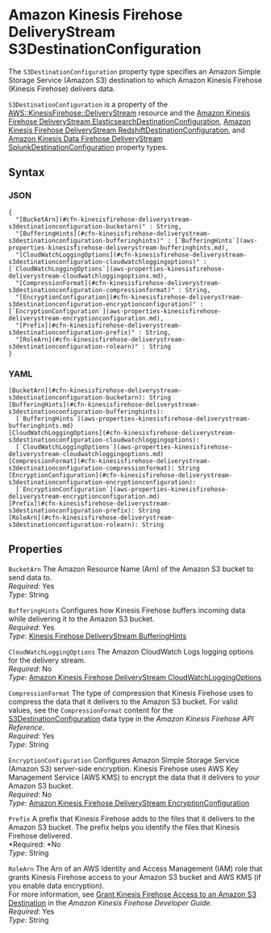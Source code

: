 # Amazon Kinesis Firehose DeliveryStream S3DestinationConfiguration<a name="aws-properties-kinesisfirehose-deliverystream-s3destinationconfiguration"></a>

The `S3DestinationConfiguration` property type specifies an Amazon Simple Storage Service \(Amazon S3\) destination to which Amazon Kinesis Firehose \(Kinesis Firehose\) delivers data\.

`S3DestinationConfiguration` is a property of the [AWS::KinesisFirehose::DeliveryStream](aws-resource-kinesisfirehose-deliverystream.md) resource and the [Amazon Kinesis Firehose DeliveryStream ElasticsearchDestinationConfiguration](aws-properties-kinesisfirehose-deliverystream-elasticsearchdestinationconfiguration.md), [Amazon Kinesis Firehose DeliveryStream RedshiftDestinationConfiguration](aws-properties-kinesisfirehose-deliverystream-redshiftdestinationconfiguration.md), and [Amazon Kinesis Data Firehose DeliveryStream SplunkDestinationConfiguration](aws-properties-kinesisfirehose-deliverystream-splunkdestinationconfiguration.md) property types\.

## Syntax<a name="aws-properties-kinesisfirehose-deliverystream-s3destinationconfiguration-syntax"></a>

### JSON<a name="aws-properties-kinesisfirehose-deliverystream-s3destinationconfiguration-syntax.json"></a>

```
{
  "[BucketArn](#cfn-kinesisfirehose-deliverystream-s3destinationconfiguration-bucketarn)" : String,
  "[BufferingHints](#cfn-kinesisfirehose-deliverystream-s3destinationconfiguration-bufferinghints)" : [`BufferingHints`](aws-properties-kinesisfirehose-deliverystream-bufferinghints.md),
  "[CloudWatchLoggingOptions](#cfn-kinesisfirehose-deliverystream-s3destinationconfiguration-cloudwatchloggingoptions)" : [`CloudWatchLoggingOptions`](aws-properties-kinesisfirehose-deliverystream-cloudwatchloggingoptions.md),
  "[CompressionFormat](#cfn-kinesisfirehose-deliverystream-s3destinationconfiguration-compressionformat)" : String,
  "[EncryptionConfiguration](#cfn-kinesisfirehose-deliverystream-s3destinationconfiguration-encryptionconfiguration)" : [`EncryptionConfiguration`](aws-properties-kinesisfirehose-deliverystream-encryptionconfiguration.md),
  "[Prefix](#cfn-kinesisfirehose-deliverystream-s3destinationconfiguration-prefix)" : String,
  "[RoleArn](#cfn-kinesisfirehose-deliverystream-s3destinationconfiguration-rolearn)" : String
}
```

### YAML<a name="aws-properties-kinesisfirehose-deliverystream-s3destinationconfiguration-syntax.yaml"></a>

```
[BucketArn](#cfn-kinesisfirehose-deliverystream-s3destinationconfiguration-bucketarn): String
[BufferingHints](#cfn-kinesisfirehose-deliverystream-s3destinationconfiguration-bufferinghints):
  [`BufferingHints`](aws-properties-kinesisfirehose-deliverystream-bufferinghints.md)
[CloudWatchLoggingOptions](#cfn-kinesisfirehose-deliverystream-s3destinationconfiguration-cloudwatchloggingoptions):
  [`CloudWatchLoggingOptions`](aws-properties-kinesisfirehose-deliverystream-cloudwatchloggingoptions.md)
[CompressionFormat](#cfn-kinesisfirehose-deliverystream-s3destinationconfiguration-compressionformat): String
[EncryptionConfiguration](#cfn-kinesisfirehose-deliverystream-s3destinationconfiguration-encryptionconfiguration):
  [`EncryptionConfiguration`](aws-properties-kinesisfirehose-deliverystream-encryptionconfiguration.md)
[Prefix](#cfn-kinesisfirehose-deliverystream-s3destinationconfiguration-prefix): String
[RoleArn](#cfn-kinesisfirehose-deliverystream-s3destinationconfiguration-rolearn): String
```

## Properties<a name="aws-properties-kinesisfirehose-deliverystream-s3destinationconfiguration-properties"></a>

`BucketArn`  <a name="cfn-kinesisfirehose-deliverystream-s3destinationconfiguration-bucketarn"></a>
The Amazon Resource Name \(Arn\) of the Amazon S3 bucket to send data to\.  
*Required*: Yes  
*Type*: String

`BufferingHints`  <a name="cfn-kinesisfirehose-deliverystream-s3destinationconfiguration-bufferinghints"></a>
Configures how Kinesis Firehose buffers incoming data while delivering it to the Amazon S3 bucket\.  
*Required*: Yes  
*Type*: [Kinesis Firehose DeliveryStream BufferingHints](aws-properties-kinesisfirehose-deliverystream-bufferinghints.md)

`CloudWatchLoggingOptions`  <a name="cfn-kinesisfirehose-deliverystream-s3destinationconfiguration-cloudwatchloggingoptions"></a>
The Amazon CloudWatch Logs logging options for the delivery stream\.  
*Required*: No  
*Type*: [Amazon Kinesis Firehose DeliveryStream CloudWatchLoggingOptions](aws-properties-kinesisfirehose-deliverystream-cloudwatchloggingoptions.md)

`CompressionFormat`  <a name="cfn-kinesisfirehose-deliverystream-s3destinationconfiguration-compressionformat"></a>
The type of compression that Kinesis Firehose uses to compress the data that it delivers to the Amazon S3 bucket\. For valid values, see the `CompressionFormat` content for the [S3DestinationConfiguration](http://docs.aws.amazon.com/firehose/latest/APIReference/API_S3DestinationConfiguration.html) data type in the *Amazon Kinesis Firehose API Reference*\.  
*Required*: Yes  
*Type*: String

`EncryptionConfiguration`  <a name="cfn-kinesisfirehose-deliverystream-s3destinationconfiguration-encryptionconfiguration"></a>
Configures Amazon Simple Storage Service \(Amazon S3\) server\-side encryption\. Kinesis Firehose uses AWS Key Management Service \(AWS KMS\) to encrypt the data that it delivers to your Amazon S3 bucket\.  
*Required*: No  
*Type*: [Amazon Kinesis Firehose DeliveryStream EncryptionConfiguration](aws-properties-kinesisfirehose-deliverystream-encryptionconfiguration.md)

`Prefix`  <a name="cfn-kinesisfirehose-deliverystream-s3destinationconfiguration-prefix"></a>
A prefix that Kinesis Firehose adds to the files that it delivers to the Amazon S3 bucket\. The prefix helps you identify the files that Kinesis Firehose delivered\.  
*Required: *No  
*Type*: String

`RoleArn`  <a name="cfn-kinesisfirehose-deliverystream-s3destinationconfiguration-rolearn"></a>
The Arn of an AWS Identity and Access Management \(IAM\) role that grants Kinesis Firehose access to your Amazon S3 bucket and AWS KMS \(if you enable data encryption\)\.  
For more information, see [Grant Kinesis Firehose Access to an Amazon S3 Destination](http://docs.aws.amazon.com/firehose/latest/dev/controlling-access.html#using-iam-s3) in the *Amazon Kinesis Firehose Developer Guide*\.  
*Required*: Yes  
*Type*: String
